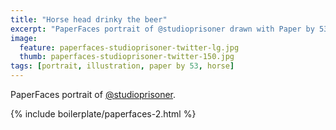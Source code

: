 ```yaml
---
title: "Horse head drinky the beer"
excerpt: "PaperFaces portrait of @studioprisoner drawn with Paper by 53 on an iPad."
image: 
  feature: paperfaces-studioprisoner-twitter-lg.jpg
  thumb: paperfaces-studioprisoner-twitter-150.jpg
tags: [portrait, illustration, paper by 53, horse]
---
```


PaperFaces portrait of [@studioprisoner](http://twitter.com/studioprisoner).

{% include boilerplate/paperfaces-2.html %}